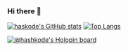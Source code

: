 ### Hi there 👋

[![haskode's GitHub stats](https://github-readme-stats.vercel.app/api?username=hashkode&count_private=true)](https://github.com/hashkode/github-readme-stats) [![Top Langs](https://github-readme-stats.vercel.app/api/top-langs/?username=hashkode&layout=donut)](https://github.com/hashkode/github-readme-stats)

[![@hashkode's Holopin board](https://holopin.me/hashkode)](https://holopin.io/@hashkode)

<!--
**hashkode/hashkode** is a ✨ _special_ ✨ repository because its `README.md` (this file) appears on your GitHub profile.

Here are some ideas to get you started:

- 🔭 I’m currently working on ...
- 🌱 I’m currently learning ...
- 👯 I’m looking to collaborate on ...
- 🤔 I’m looking for help with ...
- 💬 Ask me about ...
- 📫 How to reach me: ...
- 😄 Pronouns: ...
- ⚡ Fun fact: ...
-->
